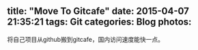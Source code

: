 title: "Move To Gitcafe"
date: 2015-04-07 21:35:21
tags: Git
categories: Blog
photos: 
---
将自己项目从github搬到gitcafe，国内访问速度能快一点。